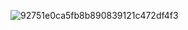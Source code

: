 ![92751e0ca5fb8b890839121c472df4f3](https://github.com/user-attachments/assets/14d5f687-3bae-474c-baef-4937792f71d3)
